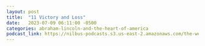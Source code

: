 ```yaml
---
layout: post
title:  "11 Victory and Loss"
date:   2023-07-09 06:11:00 -0500
categories: abraham-lincoln-and-the-heart-of-america
podcast_link: https://nilbus-podcasts.s3.us-east-2.amazonaws.com/the-well-trained-mind/Abraham%20Lincoln%20and%20the%20Heart%20of%20America/11%20Victory%20and%20Loss.mp3
---
```

